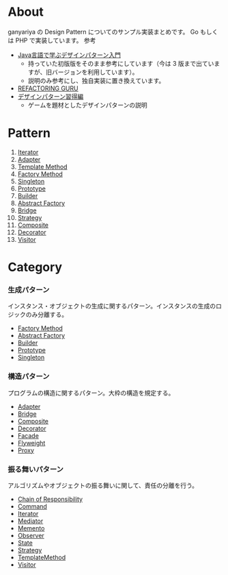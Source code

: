 # About

ganyariya の Design Pattern についてのサンプル実装まとめです。
Go もしくは PHP で実装しています。
 参考

- [Java言語で学ぶデザインパターン入門](https://www.amazon.co.jp/Java%E8%A8%80%E8%AA%9E%E3%81%A7%E5%AD%A6%E3%81%B6%E3%83%87%E3%82%B6%E3%82%A4%E3%83%B3%E3%83%91%E3%82%BF%E3%83%BC%E3%83%B3%E5%85%A5%E9%96%80-%E7%B5%90%E5%9F%8E-%E6%B5%A9/dp/4797316462/ref=sr_1_4?__mk_ja_JP=%E3%82%AB%E3%82%BF%E3%82%AB%E3%83%8A&crid=21WG87PIJZQX2&keywords=Java%E8%A8%80%E8%AA%9E%E3%81%A7%E5%AD%A6%E3%81%B6%E3%83%87%E3%82%B6%E3%82%A4%E3%83%B3%E3%83%91%E3%82%BF%E3%83%BC%E3%83%B3%E5%85%A5%E9%96%80&qid=1665281104&qu=eyJxc2MiOiIyLjMyIiwicXNhIjoiMS42MiIsInFzcCI6IjEuNDQifQ%3D%3D&s=books&sprefix=java%E8%A8%80%E8%AA%9E%E3%81%A7%E5%AD%A6%E3%81%B6%E3%83%87%E3%82%B6%E3%82%A4%E3%83%B3%E3%83%91%E3%82%BF%E3%83%BC%E3%83%B3%E5%85%A5%E9%96%80%2Cstripbooks%2C178&sr=1-4)
  - 持っていた初版版をそのまま参考にしています（今は 3 版まで出ていますが、旧バージョンを利用しています）。
  - 説明のみ参考にし、独自実装に置き換えています。
- [REFACTORING GURU](https://refactoring.guru/ja/design-patterns/catalog)
- [デザインパターン習得編](http://marupeke296.com/DP_main.html)
  - ゲームを題材としたデザインパターンの説明

# Pattern

1. [Iterator](./Iterator/)
2. [Adapter](./Adapter/)
3. [Template Method](./TemplateMethod/)
4. [Factory Method](./FactoryMethod/)
5. [Singleton](./Singleton/)
6. [Prototype](./Prototype/)
7. [Builder](./Builder/)
8. [Abstract Factory](./AbstractFactory/)
9. [Bridge](./Bridge/)
10. [Strategy](./Strategy/)
11. [Composite](./Composite/)
12. [Decorator](./Decorator/)
13. [Visitor](./Visitor/)

# Category

### 生成パターン

インスタンス・オブジェクトの生成に関するパターン。インスタンスの生成のロジックのみ分離する。

- [Factory Method](./FactoryMethod)
- [Abstract Factory](./AbstractFactory/)
- [Builder](./Builder/)
- [Prototype](./Prototype/)
- [Singleton](./Singleton/)

### 構造パターン

プログラムの構造に関するパターン。大枠の構造を規定する。

- [Adapter](./Adapter/)
- [Bridge](./Bridge/)
- [Composite](./Composite/)
- [Decorator](./Decorator/)
- [Facade]()
- [Flyweight]()
- [Proxy]()

### 振る舞いパターン

アルゴリズムやオブジェクトの振る舞いに関して、責任の分離を行う。

- [Chain of Responsibility]()
- [Command]()
- [Iterator](./Iterator/)
- [Mediator]()
- [Memento]()
- [Observer]()
- [State]()
- [Strategy](./Strategy/)
- [TemplateMethod](./TemplateMethod/)
- [Visitor](./Visitor/)

